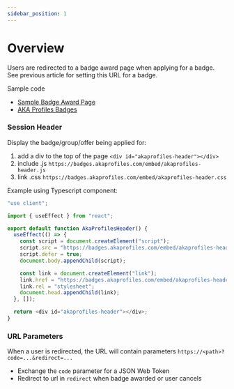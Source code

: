 ```yaml
---
sidebar_position: 1
---
```


# Overview

Users are redirected to a badge award page when applying for a badge.
See previous article for setting this URL for a badge.

Sample code

- [Sample Badge Award Page](https://github.com/neilck/aka-badge-sample)
- [AKA Profiles Badges](https://github.com/neilck/aka-awardbadge)

### Session Header

Display the badge/group/offer being applied for:

1. add a div to the top of the page `<div id="akaprofiles-header"></div>`
2. include .js `https://badges.akaprofiles.com/embed/akaprofiles-header.js`
3. link .css `https://badges.akaprofiles.com/embed/akaprofiles-header.css`

Example using Typescript component:

```typescript
"use client";

import { useEffect } from "react";

export default function AkaProfilesHeader() {
  useEffect(() => {
    const script = document.createElement("script");
    script.src = "https://badges.akaprofiles.com/embed/akaprofiles-header.js";
    script.defer = true;
    document.body.appendChild(script);

    const link = document.createElement("link");
    link.href = "https://badges.akaprofiles.com/embed/akaprofiles-header.css";
    link.rel = "stylesheet";
    document.head.appendChild(link);
  }, []);

  return <div id="akaprofiles-header"></div>;
}
```

### URL Parameters

When a user is redirected, the URL will contain parameters `https://<path>?code=...&redirect=...`

- Exchange the `code` parameter for a JSON Web Token
- Redirect to url in `redirect` when badge awarded or user cancels

